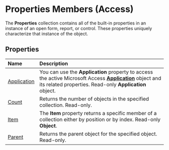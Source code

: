 
# Properties Members (Access)


The  **Properties** collection contains all of the built-in properties in an instance of an open form, report, or control. These properties uniquely characterize that instance of the object.


## Properties



|**Name**|**Description**|
|:-----|:-----|
|[Application](4522077b-225d-1f89-6689-acc32b43b94a.md)|You can use the  **Application** property to access the active Microsoft Access **[Application](aefb0713-97e6-e2c7-e530-8fd2e1316a55.md)** object and its related properties. Read-only **Application** object.|
|[Count](00a6039e-82bf-7cfe-d7b2-9e9bdb12aa44.md)|Returns the number of objects in the specified collection. Read-only.|
|[Item](379bc410-87d6-7502-14d1-df72763b8ef6.md)|The  **Item** property returns a specific member of a collection either by position or by index. Read-only **Object**.|
|[Parent](e257b70c-987c-9172-cd66-94952aecb8f1.md)|Returns the parent object for the specified object. Read-only.|
